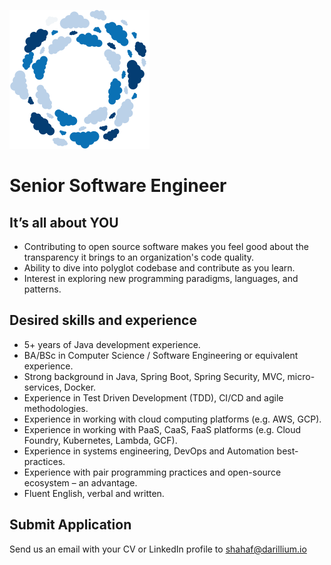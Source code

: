 ![Darillium Logo](../Images/darillium-logo.png)

# Senior Software Engineer

## It’s all about YOU
* Contributing to open source software makes you feel good about the transparency it brings to an organization's code quality.
* Ability to dive into polyglot codebase and contribute as you learn.
* Interest in exploring new programming paradigms, languages, and patterns.

## Desired skills and experience
* 5+ years of Java development experience.
* BA/BSc in Computer Science / Software Engineering or equivalent experience.
* Strong background in Java, Spring Boot, Spring Security, MVC, micro-services, Docker.
* Experience in Test Driven Development (TDD), CI/CD and agile methodologies.
* Experience in working with cloud computing platforms (e.g. AWS, GCP).
* Experience in working with PaaS, CaaS, FaaS platforms (e.g. Cloud Foundry, Kubernetes, Lambda, GCF).
* Experience in systems engineering, DevOps and Automation best-practices.
* Experience with pair programming practices and open-source ecosystem – an advantage.
* Fluent English, verbal and written.

## Submit Application
Send us an email with your CV or LinkedIn profile to <a href="mailto:shahaf@darillium.io">shahaf@darillium.io</a>
